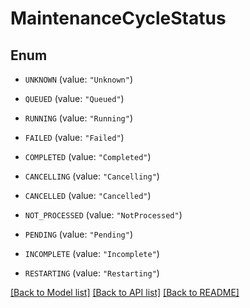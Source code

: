 # MaintenanceCycleStatus

## Enum


* `UNKNOWN` (value: `"Unknown"`)

* `QUEUED` (value: `"Queued"`)

* `RUNNING` (value: `"Running"`)

* `FAILED` (value: `"Failed"`)

* `COMPLETED` (value: `"Completed"`)

* `CANCELLING` (value: `"Cancelling"`)

* `CANCELLED` (value: `"Cancelled"`)

* `NOT_PROCESSED` (value: `"NotProcessed"`)

* `PENDING` (value: `"Pending"`)

* `INCOMPLETE` (value: `"Incomplete"`)

* `RESTARTING` (value: `"Restarting"`)


[[Back to Model list]](../README.md#documentation-for-models) [[Back to API list]](../README.md#documentation-for-api-endpoints) [[Back to README]](../README.md)


